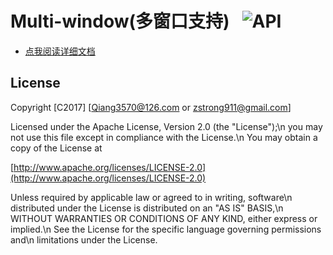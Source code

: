 # Multi-window(多窗口支持)   ![API](https://img.shields.io/badge/API-24%2B-blue.svg?style=flat)

* [点我阅读详细文档](https://github.com/Qiang3570/Multi-window/wiki)

## License
Copyright [C2017] [Qiang3570@126.com or zstrong911@gmail.com]

Licensed under the Apache License, Version 2.0 (the "License");\n
you may not use this file except in compliance with the License.\n
You may obtain a copy of the License at

[http://www.apache.org/licenses/LICENSE-2.0](http://www.apache.org/licenses/LICENSE-2.0)

Unless required by applicable law or agreed to in writing, software\n
distributed under the License is distributed on an "AS IS" BASIS,\n
WITHOUT WARRANTIES OR CONDITIONS OF ANY KIND, either express or implied.\n
See the License for the specific language governing permissions and\n
limitations under the License.
